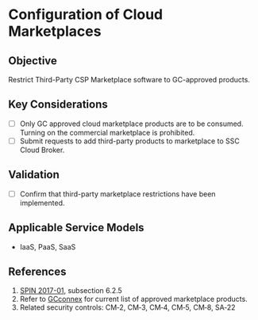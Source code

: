 # Configuration of Cloud Marketplaces

## Objective

Restrict Third-Party CSP Marketplace software to GC-approved products.

## Key Considerations

* [ ] Only GC approved cloud marketplace products are to be consumed. Turning on the commercial marketplace is prohibited.
* [ ] Submit requests to add third-party products to marketplace to SSC Cloud Broker.

## Validation

* [ ] Confirm that third-party marketplace restrictions have been implemented.

## Applicable Service Models

* IaaS, PaaS, SaaS 

## References

1. [SPIN 2017-01](https://www.canada.ca/en/treasury-board-secretariat/services/access-information-privacy/security-identity-management/direction-secure-use-commercial-cloud-services-spin.html), subsection 6.2.5
2. Refer to [GCconnex](https://gcconnex.gc.ca/file/view/53599636/gc-cloud-broker-sci-assessed-marketplace-products-byol-freeware?language=en) for current list of approved marketplace products.
3. Related security controls: CM‑2, CM‑3, CM‑4, CM‑5, CM‑8, SA‑22
